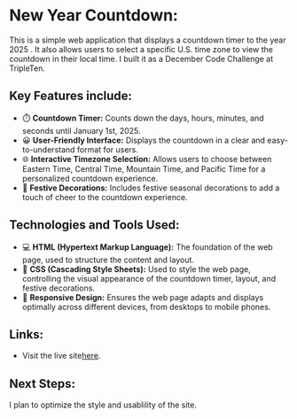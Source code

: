 # New Year Countdown:

This is a simple web application that displays a countdown timer to the year 2025 . It also allows users to select a specific U.S. time zone to view the countdown in their local time. I built it as a December Code Challenge at TripleTen.

## Key Features include:

- ⏱️ **Countdown Timer:** Counts down the days, hours, minutes, and seconds until January 1st, 2025.
- 😀 **User-Friendly Interface:** Displays the countdown in a clear and easy-to-understand format for users.
- 🌐 **Interactive Timezone Selection:** Allows users to choose between Eastern Time, Central Time, Mountain Time, and Pacific Time for a personalized countdown experience.
- 🎉 **Festive Decorations:** Includes festive seasonal decorations to add a touch of cheer to the countdown experience.

## Technologies and Tools Used:

- 💻 **HTML (Hypertext Markup Language):** The foundation of the web page, used to structure the content and layout.
- 🎨 **CSS (Cascading Style Sheets):** Used to style the web page, controlling the visual appearance of the countdown timer, layout, and festive decorations.
- 📱 **Responsive Design:** Ensures the web page adapts and displays optimally across different devices, from desktops to mobile phones.

## Links:

- Visit the live site[here](https://ajuarezse.github.io/NewYearCountdown/).

## Next Steps:

I plan to optimize the style and usablility of the site.
